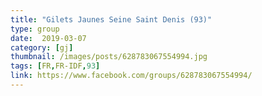 ```yaml
---
title: "Gilets Jaunes Seine Saint Denis (93)"
type: group
date:  2019-03-07
category: [gj]
thumbnail: /images/posts/628783067554994.jpg
tags: [FR,FR-IDF,93]
link: https://www.facebook.com/groups/628783067554994/
---
```

